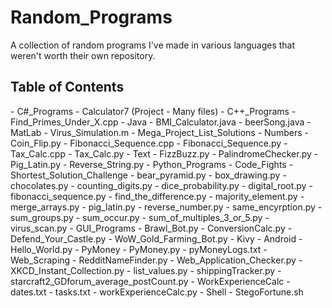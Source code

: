 Random_Programs
===============

A collection of random programs I've made in various languages that weren't worth their own repository.

<h2> Table of Contents </h2>
- C#_Programs
  - Calculator7 (Project - Many files)
- C++_Programs
  - Find_Primes_Under_X.cpp 
- Java
  - BMI_Calculator.java
  - beerSong.java
- MatLab
  - Virus_Simulation.m 
- Mega_Project_List_Solutions
  - Numbers
    - Coin_Flip.py
    - Fibonacci_Sequence.cpp
    - Fibonacci_Sequence.py
    - Tax_Calc.cpp
    - Tax_Calc.py
  - Text
    - FizzBuzz.py
    - PalindromeChecker.py
    - Pig_Latin.py
    - Reverse_String.py
- Python_Programs
  - Code_Fights
    - Shortest_Solution_Challenge
      - bear_pyramid.py 
      - box_drawing.py 
      - chocolates.py
      - counting_digits.py
      - dice_probability.py
      - digital_root.py
      - fibonacci_sequence.py
      - find_the_difference.py
      - majority_element.py
      - merge_arrays.py
      - pig_latin.py
      - reverse_number.py
      - same_encyrption.py
      - sum_groups.py
      - sum_occur.py
      - sum_of_multiples_3_or_5.py
      - virus_scan.py
  - GUI_Programs
    - Brawl_Bot.py
    - ConversionCalc.py
    - Defend_Your_Castle.py
    - WoW_Gold_Farming_Bot.py
  - Kivy
    - Android
      - Hello_World.py
  - PyMoney
    - PyMoney.py
    - pyMoneyLogs.txt
  - Web_Scraping
    - RedditNameFinder.py
    - Web_Application_Checker.py
    - XKCD_Instant_Collection.py
    - list_values.py
    - shippingTracker.py
    - starcraft2_GDforum_average_postCount.py
  - WorkExperienceCalc
    - dates.txt
    - tasks.txt
    - workExperienceCalc.py
- Shell
  - StegoFortune.sh 
